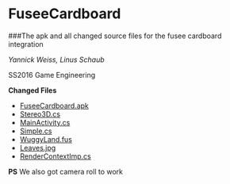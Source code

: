 # FuseeCardboard
###The apk and all changed source files for the fusee cardboard integration

*Yannick Weiss, Linus Schaub*

SS2016 Game Engineering


**Changed Files**
* [FuseeCardboard.apk](FuseeCardboard)
* [Stereo3D.cs](Stereo3D)
* [MainActivity.cs](MainActivity)
* [Simple.cs](Simple)
* [WuggyLand.fus](WuggyLand)
* [Leaves.jpg](Leaves)
* [RenderContextImp.cs](RenderContextImp)

**PS**  We also got camera roll to work
